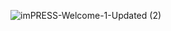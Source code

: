 ![imPRESS-Welcome-1-Updated (2)](https://user-images.githubusercontent.com/58974370/163763757-3848290c-f9b6-48a2-b608-b3f5bbe91948.gif)
